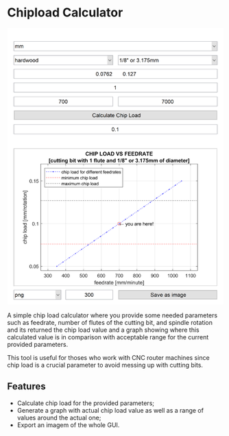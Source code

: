 # Chipload Calculator

![Chipload calculator GUI](https://github.com/fcastro25/chipLoadCalculator/blob/main/Sem%20t%C3%ADtulo.png)

A simple chip load calculator where you provide some needed parameters such as feedrate, number of flutes of the cutting bit, and spindle rotation and its returned the chip load value and a graph showing where this calculated value is in comparison with acceptable range for the current provided parameters.

This tool is useful for thoses who work with CNC router machines since chip load is a crucial parameter to avoid messing up with cutting bits.

## Features

* Calculate chip load for the provided parameters;
* Generate a graph with actual chip load value as well as a range of values around the actual one;
* Export an imagem of the whole GUI.
